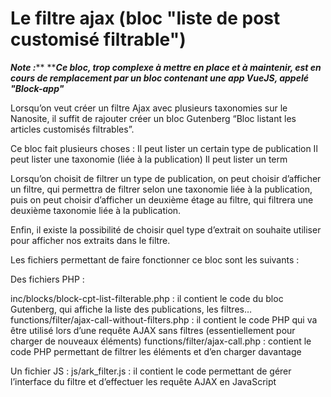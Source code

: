 # Le filtre ajax (bloc "liste de post customisé filtrable")

_**Note :**_**  **_**Ce bloc, trop complexe à mettre en place et à maintenir, est en cours de remplacement par un bloc contenant une app VueJS, appelé "Block-app"**_

Lorsqu’on veut créer un filtre Ajax avec plusieurs taxonomies sur le Nanosite, il suffit de rajouter créer un bloc Gutenberg “Bloc listant les articles customisés filtrables”.

Ce bloc fait plusieurs choses : Il peut lister un certain type de publication Il peut lister une taxonomie (liée à la publication) Il peut lister un term

Lorsqu’on choisit de filtrer un type de publication, on peut choisir d’afficher un filtre, qui permettra de filtrer selon une taxonomie liée à la publication, puis on peut choisir d’afficher un deuxième étage au filtre, qui filtrera une deuxième taxonomie liée à la publication.

Enfin, il existe la possibilité de choisir quel type d’extrait on souhaite utiliser pour afficher nos extraits dans le filtre.

Les fichiers permettant de faire fonctionner ce bloc sont les suivants :

Des fichiers PHP :

inc/blocks/block-cpt-list-filterable.php : il contient le code du bloc Gutenberg, qui affiche la liste des publications, les filtres… functions/filter/ajax-call-without-filters.php : il contient le code PHP qui va être utilisé lors d’une requête AJAX sans filtres (essentiellement pour charger de nouveaux éléments) functions/filter/ajax-call.php : contient le code PHP permettant de filtrer les éléments et d’en charger davantage

Un fichier JS : js/ark\_filter.js : il contient le code permettant de gérer l’interface du filtre et d’effectuer les requête AJAX en JavaScript
